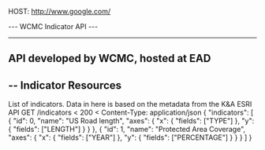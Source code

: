 HOST: http://www.google.com/

--- WCMC Indicator API ---

---
API developed by WCMC, hosted at EAD
---

--
Indicator Resources
--

List of indicators. Data in here is based on the metadata from the K&A ESRI API
GET /indicators
< 200
< Content-Type: application/json
{ "indicators": [
    { 
        "id": 0,
        "name": "US Road length",
        "axes": {
            "x": {
              "fields": ["TYPE"]
            },
            "y": {
              "fields": ["LENGTH"]
            }
        } 
    },
    { 
        "id": 1,
        "name": "Protected Area Coverage",
        "axes": {
            "x": {
              "fields": ["YEAR"]
            },
            "y": {
              "fields": ["PERCENTAGE"]
            }
        } 
    }
] }

